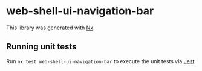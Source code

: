 # web-shell-ui-navigation-bar

This library was generated with [Nx](https://nx.dev).

## Running unit tests

Run `nx test web-shell-ui-navigation-bar` to execute the unit tests via [Jest](https://jestjs.io).
